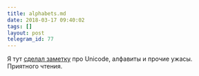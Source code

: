 ```yaml
---
title: alphabets.md
date: 2018-03-17 09:40:02
tags: []
layout: post
telegram_id: 77
---
```


Я тут [сделал заметку](https://github.com/orsinium/notes/blob/master/ru/notes/alphabets.md) про Unicode, алфавиты и прочие ужасы. Приятного чтения.

